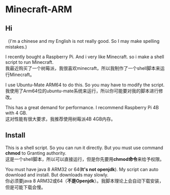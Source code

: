 # Minecraft-ARM
## Hi

（I'm a chinese and my English is not really good. So I may make spelling mistakes.)

I recently bought a Raspberry Pi. And i very like Minecraft. so i make a shell script to run Minecraft. <br>
我最近购买了一个树莓派，我很喜欢minecraft，所以我制作了一个shell脚本来运行Minecraft。

I use Ubuntu-Mate ARM64 to do this. So you may have to modify the script. <br>
我使用了Arm64位的ubuntu-mate系统来运行，所以你可能要对我的脚本进行修改。

This has a great demand for performance. I recommend Raspberry Pi 4B with 4 GB. <br>
这对性能有很大要求，我推荐使用树莓派4B 4GB内存。

## Install

This is a shell script. So you can run it directly. But you must use command **chmod** to Granting authority.<br>
这是一个shell脚本，所以可以直接运行，但是你先要用**chmod命令**来给予权限。

You must have java 8 ARM32 or 64(**It's not openjdk**). My script can auto download and install. But downloads may slowly.<br>
你必须要java 8 ARM32或64（**不是Openjdk**）。我脚本理论上会自动下载安装，但是可能下载会慢。

